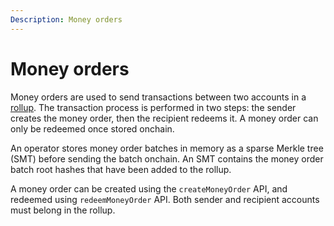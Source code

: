 ```yaml
---
Description: Money orders
---
```


# Money orders

Money orders are used to send transactions between two accounts in a [rollup](Rollups/Overview.md).
The transaction process is performed in two steps: the sender creates the money order, then the recipient redeems it.
A money order can only be redeemed once stored onchain.

An operator stores money order batches in memory as a sparse Merkle tree (SMT) before sending the
batch onchain. An SMT contains the money order batch root hashes that have been added to the rollup.

A money order can be created using the `createMoneyOrder` API, and redeemed using
`redeemMoneyOrder` API. Both sender and recipient accounts must belong in the rollup.

